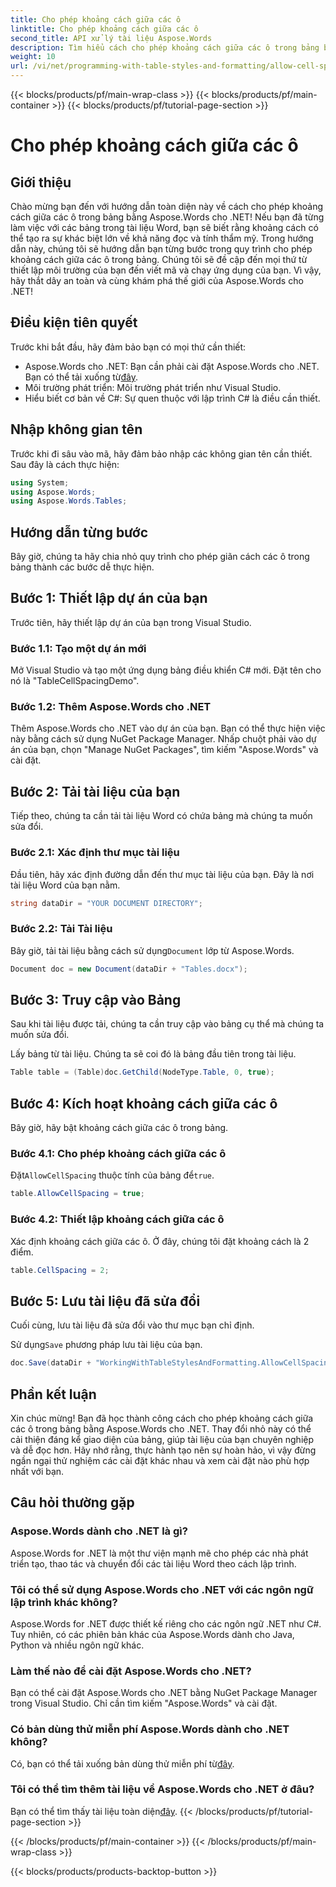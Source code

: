 ```yaml
---
title: Cho phép khoảng cách giữa các ô
linktitle: Cho phép khoảng cách giữa các ô
second_title: API xử lý tài liệu Aspose.Words
description: Tìm hiểu cách cho phép khoảng cách giữa các ô trong bảng bằng Aspose.Words cho .NET với hướng dẫn chi tiết của chúng tôi. Hoàn hảo cho các nhà phát triển muốn cải thiện định dạng tài liệu Word của họ.
weight: 10
url: /vi/net/programming-with-table-styles-and-formatting/allow-cell-spacing/
---
```


{{< blocks/products/pf/main-wrap-class >}}
{{< blocks/products/pf/main-container >}}
{{< blocks/products/pf/tutorial-page-section >}}

# Cho phép khoảng cách giữa các ô

## Giới thiệu

Chào mừng bạn đến với hướng dẫn toàn diện này về cách cho phép khoảng cách giữa các ô trong bảng bằng Aspose.Words cho .NET! Nếu bạn đã từng làm việc với các bảng trong tài liệu Word, bạn sẽ biết rằng khoảng cách có thể tạo ra sự khác biệt lớn về khả năng đọc và tính thẩm mỹ. Trong hướng dẫn này, chúng tôi sẽ hướng dẫn bạn từng bước trong quy trình cho phép khoảng cách giữa các ô trong bảng. Chúng tôi sẽ đề cập đến mọi thứ từ thiết lập môi trường của bạn đến viết mã và chạy ứng dụng của bạn. Vì vậy, hãy thắt dây an toàn và cùng khám phá thế giới của Aspose.Words cho .NET!

## Điều kiện tiên quyết

Trước khi bắt đầu, hãy đảm bảo bạn có mọi thứ cần thiết:

- Aspose.Words cho .NET: Bạn cần phải cài đặt Aspose.Words cho .NET. Bạn có thể tải xuống từ[đây](https://releases.aspose.com/words/net/).
- Môi trường phát triển: Môi trường phát triển như Visual Studio.
- Hiểu biết cơ bản về C#: Sự quen thuộc với lập trình C# là điều cần thiết.

## Nhập không gian tên

Trước khi đi sâu vào mã, hãy đảm bảo nhập các không gian tên cần thiết. Sau đây là cách thực hiện:

```csharp
using System;
using Aspose.Words;
using Aspose.Words.Tables;
```

## Hướng dẫn từng bước

Bây giờ, chúng ta hãy chia nhỏ quy trình cho phép giãn cách các ô trong bảng thành các bước dễ thực hiện.

## Bước 1: Thiết lập dự án của bạn

Trước tiên, hãy thiết lập dự án của bạn trong Visual Studio.

### Bước 1.1: Tạo một dự án mới

Mở Visual Studio và tạo một ứng dụng bảng điều khiển C# mới. Đặt tên cho nó là "TableCellSpacingDemo".

### Bước 1.2: Thêm Aspose.Words cho .NET

Thêm Aspose.Words cho .NET vào dự án của bạn. Bạn có thể thực hiện việc này bằng cách sử dụng NuGet Package Manager. Nhấp chuột phải vào dự án của bạn, chọn "Manage NuGet Packages", tìm kiếm "Aspose.Words" và cài đặt.

## Bước 2: Tải tài liệu của bạn

Tiếp theo, chúng ta cần tải tài liệu Word có chứa bảng mà chúng ta muốn sửa đổi.

### Bước 2.1: Xác định thư mục tài liệu

Đầu tiên, hãy xác định đường dẫn đến thư mục tài liệu của bạn. Đây là nơi tài liệu Word của bạn nằm.

```csharp
string dataDir = "YOUR DOCUMENT DIRECTORY";
```

### Bước 2.2: Tải Tài liệu

 Bây giờ, tải tài liệu bằng cách sử dụng`Document` lớp từ Aspose.Words.

```csharp
Document doc = new Document(dataDir + "Tables.docx");
```

## Bước 3: Truy cập vào Bảng

Sau khi tài liệu được tải, chúng ta cần truy cập vào bảng cụ thể mà chúng ta muốn sửa đổi.

Lấy bảng từ tài liệu. Chúng ta sẽ coi đó là bảng đầu tiên trong tài liệu.

```csharp
Table table = (Table)doc.GetChild(NodeType.Table, 0, true);
```

## Bước 4: Kích hoạt khoảng cách giữa các ô

Bây giờ, hãy bật khoảng cách giữa các ô trong bảng.

### Bước 4.1: Cho phép khoảng cách giữa các ô

 Đặt`AllowCellSpacing` thuộc tính của bảng để`true`.

```csharp
table.AllowCellSpacing = true;
```

### Bước 4.2: Thiết lập khoảng cách giữa các ô

Xác định khoảng cách giữa các ô. Ở đây, chúng tôi đặt khoảng cách là 2 điểm.

```csharp
table.CellSpacing = 2;
```

## Bước 5: Lưu tài liệu đã sửa đổi

Cuối cùng, lưu tài liệu đã sửa đổi vào thư mục bạn chỉ định.

 Sử dụng`Save` phương pháp lưu tài liệu của bạn.

```csharp
doc.Save(dataDir + "WorkingWithTableStylesAndFormatting.AllowCellSpacing.docx");
```

## Phần kết luận

Xin chúc mừng! Bạn đã học thành công cách cho phép khoảng cách giữa các ô trong bảng bằng Aspose.Words cho .NET. Thay đổi nhỏ này có thể cải thiện đáng kể giao diện của bảng, giúp tài liệu của bạn chuyên nghiệp và dễ đọc hơn. Hãy nhớ rằng, thực hành tạo nên sự hoàn hảo, vì vậy đừng ngần ngại thử nghiệm các cài đặt khác nhau và xem cài đặt nào phù hợp nhất với bạn.

## Câu hỏi thường gặp

### Aspose.Words dành cho .NET là gì?

Aspose.Words for .NET là một thư viện mạnh mẽ cho phép các nhà phát triển tạo, thao tác và chuyển đổi các tài liệu Word theo cách lập trình.

### Tôi có thể sử dụng Aspose.Words cho .NET với các ngôn ngữ lập trình khác không?

Aspose.Words for .NET được thiết kế riêng cho các ngôn ngữ .NET như C#. Tuy nhiên, có các phiên bản khác của Aspose.Words dành cho Java, Python và nhiều ngôn ngữ khác.

### Làm thế nào để cài đặt Aspose.Words cho .NET?

Bạn có thể cài đặt Aspose.Words cho .NET bằng NuGet Package Manager trong Visual Studio. Chỉ cần tìm kiếm "Aspose.Words" và cài đặt.

### Có bản dùng thử miễn phí Aspose.Words dành cho .NET không?

 Có, bạn có thể tải xuống bản dùng thử miễn phí từ[đây](https://releases.aspose.com/).

### Tôi có thể tìm thêm tài liệu về Aspose.Words cho .NET ở đâu?

 Bạn có thể tìm thấy tài liệu toàn diện[đây](https://reference.aspose.com/words/net/).
{{< /blocks/products/pf/tutorial-page-section >}}

{{< /blocks/products/pf/main-container >}}
{{< /blocks/products/pf/main-wrap-class >}}

{{< blocks/products/products-backtop-button >}}
